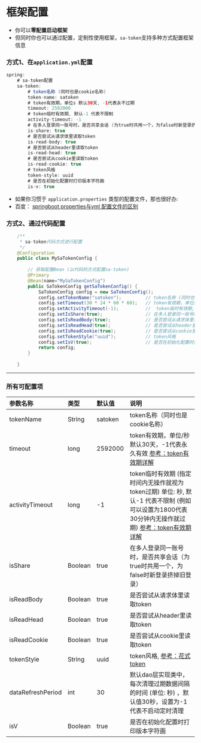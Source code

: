 # 框架配置
- 你可以**零配置启动框架**
- 但同时你也可以通过配置，定制性使用框架，`sa-token`支持多种方式配置框架信息





### 方式1、在`application.yml`配置

``` java
spring: 
    # sa-token配置
    sa-token: 
        # token名称 (同时也是cookie名称)
        token-name: satoken
        # token有效期，单位s 默认30天, -1代表永不过期 
        timeout: 2592000
		# token临时有效期, 默认-1 代表不限制	
		activity-timeout: -1
        # 在多人登录同一账号时，是否共享会话 (为true时共用一个，为false时新登录挤掉旧登录)
        is-share: true
        # 是否尝试从请求体里读取token
        is-read-body: true
        # 是否尝试从header里读取token
        is-read-head: true
        # 是否尝试从cookie里读取token
        is-read-cookie: true
        # token风格
        token-style: uuid
        # 是否在初始化配置时打印版本字符画
        is-v: true
```

- 如果你习惯于 `application.properties` 类型的配置文件，那也很好办: 
- 百度： [springboot properties与yml 配置文件的区别](https://www.baidu.com/s?ie=UTF-8&wd=springboot%20properties%E4%B8%8Eyml%20%E9%85%8D%E7%BD%AE%E6%96%87%E4%BB%B6%E7%9A%84%E5%8C%BA%E5%88%AB)


### 方式2、通过代码配置
``` java 
	/**
	 * sa-token代码方式进行配置
	 */
	@Configuration
	public class MySaTokenConfig {
	
		// 获取配置Bean (以代码的方式配置sa-token)
		@Primary
		@Bean(name="MySaTokenConfig")
		public SaTokenConfig getSaTokenConfig() {
			SaTokenConfig config = new SaTokenConfig();
			config.setTokenName("satoken");			// token名称 (同时也是cookie名称)
			config.setTimeout(30 * 24 * 60 * 60); 	// token有效期，单位s 默认30天, -1代表永不过期 
			config.setActivityTimeout(-1); 			//  token临时有效期, 默认-1 代表不限制	
			config.setIsShare(true);				// 在多人登录同一账号时，是否共享会话 (为true时共用一个，为false时新登录挤掉旧登录)
			config.setIsReadBody(true);				// 是否尝试从请求体里读取token
			config.setIsReadHead(true);				// 是否尝试从header里读取token
			config.setIsReadCookie(true);			// 是否尝试从cookie里读取token
			config.setTokenStyle("uuid"); 			// token风格 
			config.setIsV(true);					// 是否在初始化配置时打印版本字符画
			return config;
		}
		
	}
```


--- 
### 所有可配置项
| 参数名称			| 类型		| 默认值		| 说明																				|
| :--------			| :--------	| :--------	| :--------																			|
| tokenName			| String	| satoken	| token名称（同时也是cookie名称）													|
| timeout			| long		| 2592000	| token有效期，单位/秒 默认30天，-1代表永久有效	[参考：token有效期详解](/fun/token-timeout)		|
| activityTimeout	| long		| -1		| token临时有效期 (指定时间内无操作就视为token过期) 单位: 秒, 默认-1 代表不限制 (例如可以设置为1800代表30分钟内无操作就过期) 	[参考：token有效期详解](/fun/token-timeout)													|
| isShare			| Boolean	| true		|  在多人登录同一账号时，是否共享会话（为true时共用一个，为false时新登录挤掉旧登录）	|
| isReadBody		| Boolean	| true		| 是否尝试从请求体里读取token														|
| isReadHead		| Boolean	| true		| 是否尝试从header里读取token														|
| isReadCookie		| Boolean	| true		| 是否尝试从cookie里读取token														|
| tokenStyle		| String	| uuid		| token风格, [参考：花式token](/use/token-style)										|
| dataRefreshPeriod	| int		| 30		| 默认dao层实现类中，每次清理过期数据间隔的时间 (单位: 秒) ，默认值30秒，设置为-1代表不启动定时清理 		|
| isV				| Boolean	| true		| 是否在初始化配置时打印版本字符画													|
